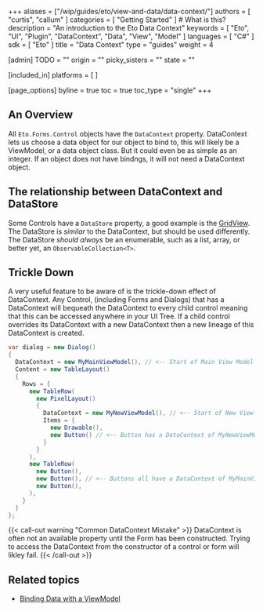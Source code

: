 +++
aliases = ["/wip/guides/eto/view-and-data/data-context/"]
authors = [ "curtis", "callum" ]
categories = [ "Getting Started" ] # What is this?
description = "An introduction to the Eto Data Context"
keywords = [ "Eto", "UI", "Plugin", "DataContext", "Data", "View", "Model" ]
languages = [ "C#" ]
sdk = [ "Eto" ]
title = "Data Context"
type = "guides"
weight = 4

[admin]
TODO = ""
origin = ""
picky_sisters = ""
state = ""

[included_in]
platforms = [ ]

[page_options]
byline = true
toc = true
toc_type = "single"
+++

## An Overview
All `Eto.Forms.Control` objects have the `DataContext` property.
DataContext lets us choose a data object for our object to bind to, this will likely be a ViewModel, or a data object class. But it could even be as simple as an integer.
If an object does not have bindngs, it will not need a DataContext object.

## The relationship between DataContext and DataStore
Some Controls have a `DataStore` property, a good example is the [GridView](http://pages.picoe.ca/docs/api/html/T_Eto_Forms_GridView.htm).
The DataStore is _similar_ to the DataContext, but should be used differently.
The DataStore *should always* be an enumerable, such as a list, array, or better yet, an `ObservableCollection<T>`.

## Trickle Down
A very useful feature to be aware of is the trickle-down effect of DataContext.
Any Control, (including Forms and Dialogs) that has a DataContext will bequeath the DataContext to every child control meaning that this can be accessed anywhere in your UI Tree.
If a child control overrides its DataContext with a new DataContext then a new lineage of this DataContext is created.

``` cs
var dialog = new Dialog()
{
  DataContext = new MyMainViewModel(), // <-- Start of Main View Model
  Content = new TableLayout()
  {
    Rows = {
      new TableRow(
        new PixelLayout()
        {
          DataContext = new MyNewViewModel(), // <-- Start of New View Model
          Items = {
            new Drawable(),
            new Button() // <-- Button has a DataContext of MyNewViewModel
          }
        }
      ),
      new TableRow(
        new Button(),
        new Button(), // <-- Buttons all have a DataContext of MyMainViewModel
        new Button(), 
      ),
    }
  }
};
```

{{< call-out warning "Common DataContext Mistake" >}}
DataContext is often not an available property until the Form has been constructed.
Trying to access the DataContext from the constructor of a control or form will likley fail.
{{< /call-out >}}


## Related topics

- [Binding Data with a ViewModel](../binding/)
